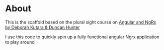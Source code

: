 # About

This is the scaffold based on the plural sight course on [Angular and NgRx by Deborah Kutara & Duncan Hunter](https://app.pluralsight.com/library/courses/angular-ngrx-getting-started/table-of-contents)

I use this code to quickly spin up a fully functional angular Ngrx application to play around